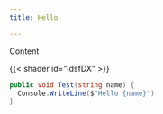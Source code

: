 ```yaml
---
title: Hello

---
```


Content

{{< shader id="ldsfDX" >}}

```c#
public void Test(string name) {
  Console.WriteLine($"Hello {name}")
}
```